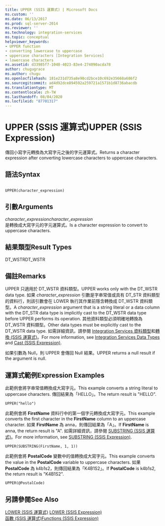 ```yaml
---
title: UPPER (SSIS 運算式) | Microsoft Docs
ms.custom: ''
ms.date: 06/13/2017
ms.prod: sql-server-2014
ms.reviewer: ''
ms.technology: integration-services
ms.topic: conceptual
helpviewer_keywords:
- UPPER function
- converting lowercase to uppercase
- uppercase characters [Integration Services]
- lowercase characters
ms.assetid: d33985f7-1048-4023-83e4-274090acda78
author: chugugrace
ms.author: chugu
ms.openlocfilehash: 181e231d735a8e98cd2bce10c692e35668a686f2
ms.sourcegitcommit: ad4d92dce894592a259721a1571b1d8736abacdb
ms.translationtype: MT
ms.contentlocale: zh-TW
ms.lasthandoff: 08/04/2020
ms.locfileid: "87701317"
---
```

# <a name="upper-ssis-expression"></a><span data-ttu-id="447ac-102">UPPER (SSIS 運算式)</span><span class="sxs-lookup"><span data-stu-id="447ac-102">UPPER (SSIS Expression)</span></span>
  <span data-ttu-id="447ac-103">傳回小寫字元轉換為大寫字元之後的字元運算式。</span><span class="sxs-lookup"><span data-stu-id="447ac-103">Returns a character expression after converting lowercase characters to uppercase characters.</span></span>  
  
## <a name="syntax"></a><span data-ttu-id="447ac-104">語法</span><span class="sxs-lookup"><span data-stu-id="447ac-104">Syntax</span></span>  
  
```  
  
UPPER(character_expression)  
```  
  
## <a name="arguments"></a><span data-ttu-id="447ac-105">引數</span><span class="sxs-lookup"><span data-stu-id="447ac-105">Arguments</span></span>  
 <span data-ttu-id="447ac-106">*character_expression*</span><span class="sxs-lookup"><span data-stu-id="447ac-106">*character_expression*</span></span>  
 <span data-ttu-id="447ac-107">是轉換成大寫字元的字元運算式。</span><span class="sxs-lookup"><span data-stu-id="447ac-107">Is a character expression to convert to uppercase characters.</span></span>  
  
## <a name="result-types"></a><span data-ttu-id="447ac-108">結果類型</span><span class="sxs-lookup"><span data-stu-id="447ac-108">Result Types</span></span>  
 <span data-ttu-id="447ac-109">DT_WSTR</span><span class="sxs-lookup"><span data-stu-id="447ac-109">DT_WSTR</span></span>  
  
## <a name="remarks"></a><span data-ttu-id="447ac-110">備註</span><span class="sxs-lookup"><span data-stu-id="447ac-110">Remarks</span></span>  
 <span data-ttu-id="447ac-111">UPPER 只適用於 DT_WSTR 資料類型。</span><span class="sxs-lookup"><span data-stu-id="447ac-111">UPPER works only with the DT_WSTR data type.</span></span> <span data-ttu-id="447ac-112">如果 *character_expression* 引數是字串常值或具有 DT_STR 資料類型的資料行，則該引數會在 LOWER 執行其作業前隱含轉換成 DT_WSTR 資料類型。</span><span class="sxs-lookup"><span data-stu-id="447ac-112">A *character_expression* argument that is a string literal or a data column with the DT_STR data type is implicitly cast to the DT_WSTR data type before UPPER performs its operation.</span></span> <span data-ttu-id="447ac-113">其他資料類型必須明確地轉換為 DT_WSTR 資料類型。</span><span class="sxs-lookup"><span data-stu-id="447ac-113">Other data types must be explicitly cast to the DT_WSTR data type.</span></span> <span data-ttu-id="447ac-114">如需詳細資訊，請參閱 [Integration Services 資料類型](../data-flow/integration-services-data-types.md)和[轉換 &#40;SSIS 運算式&#41;](cast-ssis-expression.md)。</span><span class="sxs-lookup"><span data-stu-id="447ac-114">For more information, see [Integration Services Data Types](../data-flow/integration-services-data-types.md) and [Cast &#40;SSIS Expression&#41;](cast-ssis-expression.md).</span></span>  
  
 <span data-ttu-id="447ac-115">如果引數為 Null，則 UPPER 會傳回 Null 結果。</span><span class="sxs-lookup"><span data-stu-id="447ac-115">UPPER returns a null result if the argument is null.</span></span>  
  
## <a name="expression-examples"></a><span data-ttu-id="447ac-116">運算式範例</span><span class="sxs-lookup"><span data-stu-id="447ac-116">Expression Examples</span></span>  
 <span data-ttu-id="447ac-117">此範例會將字串常值轉換成大寫字元。</span><span class="sxs-lookup"><span data-stu-id="447ac-117">This example converts a string literal to uppercase characters.</span></span> <span data-ttu-id="447ac-118">傳回結果為「HELLO」。</span><span class="sxs-lookup"><span data-stu-id="447ac-118">The return result is "HELLO".</span></span>  
  
```  
UPPER("hello")  
```  
  
 <span data-ttu-id="447ac-119">此範例會將 **FirstName** 資料行中的第一個字元轉換成大寫字元。</span><span class="sxs-lookup"><span data-stu-id="447ac-119">This example converts the first character in the **FirstName** column to an uppercase character.</span></span> <span data-ttu-id="447ac-120">如果 **FirstName** 為 anna，則傳回結果為「A」。</span><span class="sxs-lookup"><span data-stu-id="447ac-120">If **FirstName** is anna, the return result is "A".</span></span> <span data-ttu-id="447ac-121">如需詳細資訊，請參閱 [SUBSTRING &#40;SSIS 運算式&#41;](substring-ssis-expression.md)。</span><span class="sxs-lookup"><span data-stu-id="447ac-121">For more information, see [SUBSTRING &#40;SSIS Expression&#41;](substring-ssis-expression.md).</span></span>  
  
```  
UPPER(SUBSTRING(FirstName, 1, 1))  
```  
  
 <span data-ttu-id="447ac-122">此範例會將 **PostalCode** 變數中的值轉換成大寫字元。</span><span class="sxs-lookup"><span data-stu-id="447ac-122">This example converts the value in the **PostalCode** variable to uppercase characters.</span></span> <span data-ttu-id="447ac-123">如果 **PostalCode** 為 k4b1s2，則傳回結果為「K4B1S2」。</span><span class="sxs-lookup"><span data-stu-id="447ac-123">If **PostalCode** is k4b1s2, the return result is "K4B1S2".</span></span>  
  
```  
UPPER(@PostalCode)  
```  
  
## <a name="see-also"></a><span data-ttu-id="447ac-124">另請參閱</span><span class="sxs-lookup"><span data-stu-id="447ac-124">See Also</span></span>  
 <span data-ttu-id="447ac-125">[LOWER &#40;SSIS 運算式&#41;](lower-ssis-expression.md) </span><span class="sxs-lookup"><span data-stu-id="447ac-125">[LOWER &#40;SSIS Expression&#41;](lower-ssis-expression.md) </span></span>  
 [<span data-ttu-id="447ac-126">函數 &#40;SSIS 運算式&#41;</span><span class="sxs-lookup"><span data-stu-id="447ac-126">Functions &#40;SSIS Expression&#41;</span></span>](functions-ssis-expression.md)  
  
  
